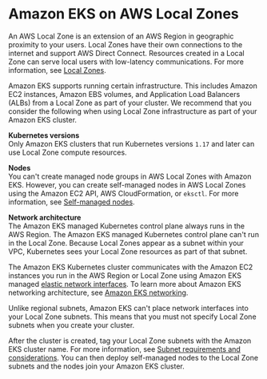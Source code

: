 # Amazon EKS on AWS Local Zones<a name="local-zones"></a>

An AWS Local Zone is an extension of an AWS Region in geographic proximity to your users\. Local Zones have their own connections to the internet and support AWS Direct Connect\. Resources created in a Local Zone can serve local users with low\-latency communications\. For more information, see [Local Zones](https://docs.aws.amazon.com/AWSEC2/latest/UserGuide/using-regions-availability-zones.html#concepts-local-zones)\. 

Amazon EKS supports running certain infrastructure\. This includes Amazon EC2 instances, Amazon EBS volumes, and Application Load Balancers \(ALBs\) from a Local Zone as part of your cluster\. We recommend that you consider the following when using Local Zone infrastructure as part of your Amazon EKS cluster\. 

**Kubernetes versions**  
Only Amazon EKS clusters that run Kubernetes versions `1.17` and later can use Local Zone compute resources\.

**Nodes**  
You can't create managed node groups in AWS Local Zones with Amazon EKS\. However, you can create self\-managed nodes in AWS Local Zones using the Amazon EC2 API, AWS CloudFormation, or `eksctl`\. For more information, see [Self\-managed nodes](worker.md)\.

**Network architecture**  
The Amazon EKS managed Kubernetes control plane always runs in the AWS Region\. The Amazon EKS managed Kubernetes control plane can't run in the Local Zone\. Because Local Zones appear as a subnet within your VPC, Kubernetes sees your Local Zone resources as part of that subnet\. 

The Amazon EKS Kubernetes cluster communicates with the Amazon EC2 instances you run in the AWS Region or Local Zone using Amazon EKS managed [elastic network interfaces](https://docs.aws.amazon.com/AWSEC2/latest/UserGuide/using-eni.html)\. To learn more about Amazon EKS networking architecture, see [Amazon EKS networking](eks-networking.md)\.

Unlike regional subnets, Amazon EKS can't place network interfaces into your Local Zone subnets\. This means that you must not specify Local Zone subnets when you create your cluster\. 

After the cluster is created, tag your Local Zone subnets with the Amazon EKS cluster name\. For more information, see [Subnet requirements and considerations](network_reqs.md#network-requirements-subnets)\. You can then deploy self\-managed nodes to the Local Zone subnets and the nodes join your Amazon EKS cluster\.